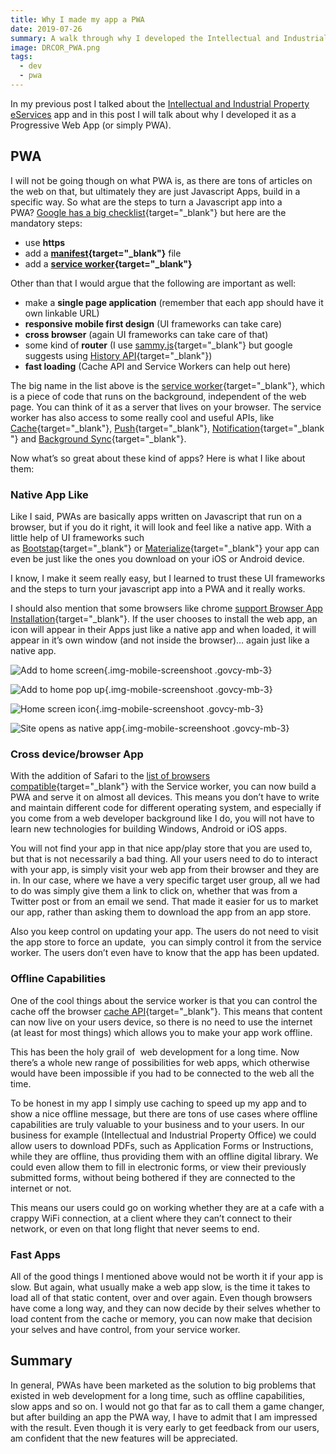 ```yaml
---
title: Why I made my app a PWA
date: 2019-07-26
summary: A walk through why I developed the Intellectual and Industrial Property eServices app as a Progressive Web App (or simply PWA).
image: DRCOR_PWA.png
tags:
  - dev
  - pwa
---
```

In my previous post I talked about the [Intellectual and Industrial Property eServices](../intellectual-and-industrial-property-eservices/) app and in this post I will talk about why I developed it as a Progressive Web App (or simply PWA).

## PWA

I will not be going though on what PWA is, as there are tons of articles on the web on that, but ultimately they are just Javascript Apps, build in a specific way. So what are the steps to turn a Javascript app into a PWA? [Google has a big checklist](https://developers.google.com/web/progressive-web-apps/checklist){target="_blank"} but here are the mandatory steps:

- use **https**
- add a **[manifest](https://developers.google.com/web/fundamentals/web-app-manifest/){target="_blank"}** file 
- add a **[service worker](https://developers.google.com/web/fundamentals/primers/service-workers/){target="_blank"}**

Other than that I would argue that the following are important as well:

- make a **single page application** (remember that each app should have it own linkable URL)
- **responsive mobile first design** (UI frameworks can take care)
- **cross browser** (again UI frameworks can take care of that)
- some kind of **router** (I use [sammy.js](https://github.com/quirkey/sammy){target="_blank"} but google suggests using [History API](https://developer.mozilla.org/en-US/docs/Web/API/History_API){target="_blank"})
- **fast loading** (Cache API and Service Workers can help out here)

The big name in the list above is the [service worker](https://developers.google.com/web/fundamentals/primers/service-workers/){target="_blank"}, which is a piece of code that runs on the background, independent of the web page. You can think of it as a server that lives on your browser. The service worker has also access to some really cool and useful APIs, like [Cache](https://developer.mozilla.org/en-US/docs/Web/API/Cache){target="_blank"}, [Push](https://developer.mozilla.org/en-US/docs/Web/API/Push_API){target="_blank"}, [Notification](https://developer.mozilla.org/en-US/docs/Web/API/Notifications_API){target="_blank"} and [Background Sync](https://developers.google.com/web/updates/2015/12/background-sync){target="_blank"}.

Now what’s so great about these kind of apps? Here is what I like about them:

### Native App Like

Like I said, PWAs are basically apps written on Javascript that run on a browser, but if you do it right, it will look and feel like a native app. With a little help of UI frameworks such as [Bootstap](https://getbootstrap.com/){target="_blank"} or [Materialize](https://materializecss.com/){target="_blank"} your app can even be just like the ones you download on your iOS or Android device. 

I know, I make it seem really easy, but I learned to trust these UI frameworks and the steps to turn your javascript app into a PWA and it really works. 

I should also mention that some browsers like chrome [support Browser App Installation](https://developers.google.com/web/updates/2019/06/pwa-install-addressbar){target="_blank"}. If the user chooses to install the web app, an icon will appear in their Apps just like a native app and when loaded, it will appear in it’s own window (and not inside the browser)… again just like a native app. 

![Add to home screen](../../img/Pasted%20image%2020240522190825.png){.img-mobile-screenshoot .govcy-mb-3}

![Add to home pop up](../../img/Pasted%20image%2020240522190918.jpg){.img-mobile-screenshoot .govcy-mb-3}

![Home screen icon](../../img/Pasted%20image%2020240522191008.jpg){.img-mobile-screenshoot .govcy-mb-3}

![Site opens as native app](../../img/Pasted%20image%2020240522191043.jpg){.img-mobile-screenshoot .govcy-mb-3}
### Cross device/browser App

With the addition of Safari to the [list of browsers compatible](https://caniuse.com/#search=service%20worker){target="_blank"} with the Service worker, you can now build a PWA and serve it on almost all devices. This means you don’t have to write and maintain different code for different operating system, and especially if you come from a web developer background like I do, you will not have to learn new technologies for building Windows, Android or iOS apps. 

You will not find your app in that nice app/play store that you are used to, but that is not necessarily a bad thing. All your users need to do to interact with your app, is simply visit your web app from their browser and they are in. In our case, where we have a very specific target user group, all we had to do was simply give them a link to click on, whether that was from a Twitter post or from an email we send. That made it easier for us to market our app, rather than asking them to download the app from an app store. 

Also you keep control on updating your app. The users do not need to visit the app store to force an update,  you can simply control it from the service worker. The users don’t even have to know that the app has been updated. 

### Offline Capabilities

One of the cool things about the service worker is that you can control the cache off the browser [cache API](https://developer.mozilla.org/en-US/docs/Web/API/Cache){target="_blank"}. This means that content can now live on your users device, so there is no need to use the internet (at least for most things) which allows you to make your app work offline.

This has been the holy grail of  web development for a long time. Now there’s a whole new range of possibilities for web apps, which otherwise would have been impossible if you had to be connected to the web all the time. 

To be honest in my app I simply use caching to speed up my app and to show a nice offline message, but there are tons of use cases where offline capabilities are truly valuable to your business and to your users. In our business for example (Intellectual and Industrial Property Office) we could allow users to download PDFs, such as Application Forms or Instructions, while they are offline, thus providing them with an offline digital library. We could even allow them to fill in electronic forms, or view their previously submitted forms, without being bothered if they are connected to the internet or not.  

This means our users could go on working whether they are at a cafe with a crappy WiFi connection, at a client where they can’t connect to their network, or even on that long flight that never seems to end. 

### Fast Apps

All of the good things I mentioned above would not be worth it if your app is slow. But again, what usually make a web app slow, is the time it takes to load all of that static content, over and over again. Even though browsers have come a long way, and they can now decide by their selves whether to load content from the cache or memory, you can now make that decision your selves and have control, from your service worker.

## Summary

In general, PWAs have been marketed as the solution to big problems that existed in web development for a long time, such as offline capabilities, slow apps and so on. I would not go that far as to call them a game changer, but after building an app the PWA way, I have to admit that I am impressed with the result. Even though it is very early to get feedback from our users, am confident that the new features will be appreciated.